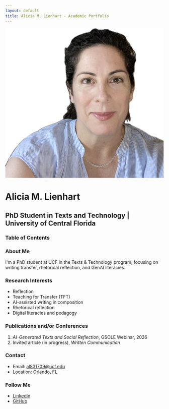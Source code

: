 ```yaml
---
layout: default
title: Alicia M. Lienhart - Academic Portfolio
---
```


![Featured Image](/assets/featured-image.jpg)

# Alicia M. Lienhart  
## PhD Student in Texts and Technology | University of Central Florida  

### Table of Contents
<!-- toc -->

### About Me
I'm a PhD student at UCF in the Texts & Technology program, focusing on writing transfer, rhetorical reflection, and GenAI literacies.

### Research Interests
- Reflection 
- Teaching for Transfer (TFT)
- AI-assisted writing in composition
- Rhetorical reflection
- Digital literacies and pedagogy

### Publications and/or Conferences

1. *AI-Generated Texts and Social Reflection*, GSOLE Webinar, 2026  
2. Invited article (in progress), *Written Communication*

### Contact
- Email: al831709@ucf.edu
- Location: Orlando, FL

### Follow Me
- [LinkedIn](https://linkedin.com/in/your_linkedin_profile)
- [GitHub](https://github.com/AML1821)


